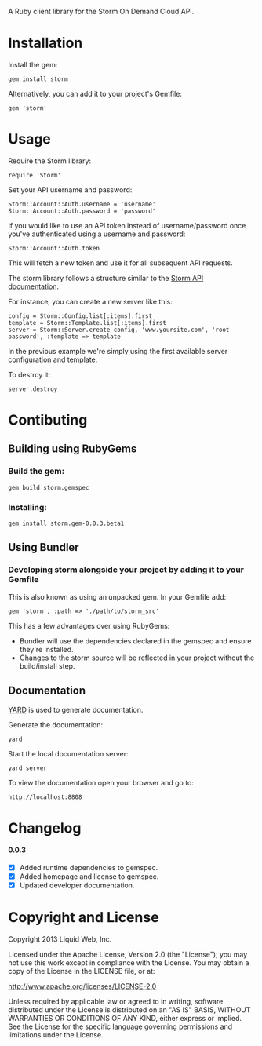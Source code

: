 A Ruby client library for the Storm On Demand Cloud API.

# Installation
Install the gem:

    gem install storm

Alternatively, you can add it to your project's Gemfile:

    gem 'storm'

# Usage
Require the Storm library:

    require 'Storm'

Set your API username and password:

    Storm::Account::Auth.username = 'username'
    Storm::Account::Auth.password = 'password'

If you would like to use an API token instead of username/password once you've authenticated using a username and password:

    Storm::Account::Auth.token

This will fetch a new token and use it for all subsequent API requests.

The storm library follows a structure similar to the [Storm API documentation](https://www.stormondemand.com/api/docs/v1).

For instance, you can create a new server like this:

    config = Storm::Config.list[:items].first
    template = Storm::Template.list[:items].first
    server = Storm::Server.create config, 'www.yoursite.com', 'root-password', :template => template

In the previous example we're simply using the first available server configuration and template.

To destroy it:

    server.destroy

# Contibuting

## Building using RubyGems

### Build the gem:

    gem build storm.gemspec

### Installing:

    gem install storm.gem-0.0.3.beta1

## Using Bundler

### Developing storm alongside your project by adding it to your Gemfile
This is also known as using an unpacked gem. In your Gemfile add:

    gem 'storm', :path => './path/to/storm_src'

 This has a few advantages over using RubyGems:

 - Bundler will use the dependencies declared in the gemspec and ensure they're installed.
 - Changes to the storm source will be reflected in your project without the build/install step.

## Documentation
[YARD](http://yardoc.org/) is used to generate documentation.

Generate the documentation:

    yard

Start the local documentation server:

    yard server

To view the documentation open your browser and go to:

    http://localhost:8808

# Changelog

#### 0.0.3

- [x] Added runtime dependencies to gemspec.
- [x] Added homepage and license to gemspec.
- [x] Updated developer documentation.

# Copyright and License

Copyright 2013 Liquid Web, Inc.

Licensed under the Apache License, Version 2.0 (the "License"); you may not use this work except in compliance with the License. You may obtain a copy of the License in the LICENSE file, or at:

http://www.apache.org/licenses/LICENSE-2.0

Unless required by applicable law or agreed to in writing, software distributed under the License is distributed on an "AS IS" BASIS, WITHOUT WARRANTIES OR CONDITIONS OF ANY KIND, either express or implied. See the License for the specific language governing permissions and limitations under the License.
